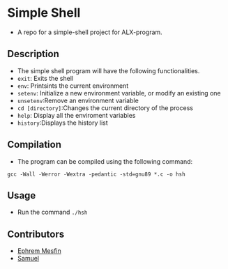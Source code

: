# Simple Shell
- A repo for a simple-shell project for ALX-program.
## Description
- The simple shell program will have the following functionalities.
- `exit`: Exits the shell
- `env`: Printsints the current environment
- `setenv`: Initialize a new environment variable, or modify an existing one
- `unsetenv`:Remove an environment variable
- `cd [directory]`:Changes the current directory of the process
- `help`: Display all the enviroment variables
- `history`:Displays the history list

## Compilation
- The program can be compiled using the following command:

`gcc -Wall -Werror -Wextra -pedantic -std=gnu89 *.c -o hsh`

## Usage
- Run the command `./hsh`

## Contributors
- [Ephrem Mesfin](https://github.com/Ephrem2166)
- [Samuel](https://github.com/sammykae)

